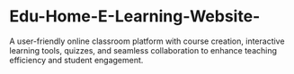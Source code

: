 # Edu-Home-E-Learning-Website-
A user-friendly online classroom platform with course creation, interactive learning tools, quizzes, and seamless collaboration to enhance teaching efficiency and student engagement.

